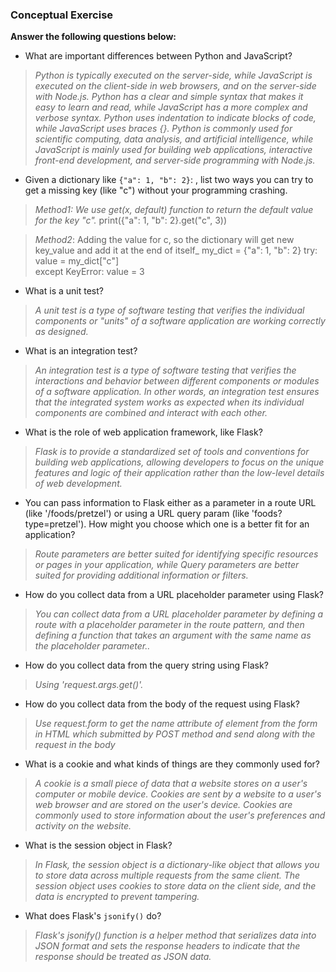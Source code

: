 ### Conceptual Exercise ###

__Answer the following questions below:__

* What are important differences between Python and JavaScript?

>_Python is typically executed on the server-side, while JavaScript is executed on the client-side in web browsers, and on the server-side with Node.js._
>_Python has a clear and simple syntax that makes it easy to learn and read, while JavaScript has a more complex and verbose syntax. Python uses indentation to indicate blocks of code, while JavaScript uses braces {}._
>_Python is commonly used for scientific computing, data analysis, and artificial intelligence, while JavaScript is mainly used for building web applications, interactive front-end development, and server-side programming with Node.js._

* Given a dictionary like ``{"a": 1, "b": 2}``: , list two ways you can try to get a missing key (like "c") without your programming crashing.

>_Method1: We use get(x, default) function to return the default value for the key "c"._
    print({"a": 1, "b": 2}.get("c", 3)) 

>_Method2_: Adding the value for c, so the dictionary will get new key_value and add it at the end of itself_
    my_dict = {"a": 1, "b": 2}
	try:
		value = my_dict["c"]  
	except KeyError:
		value = 3  
  
* What is a unit test? 
>_A unit test is a type of software testing that verifies the individual components or "units" of a software application are working correctly as designed._

* What is an integration test?
>_An integration test is a type of software testing that verifies the interactions and behavior between different components or modules of a software application. In other words, an integration test ensures that the integrated system works as expected when its individual components are combined and interact with each other._

* What is the role of web application framework, like Flask?
>_Flask is to provide a standardized set of tools and conventions for building web applications, allowing developers to focus on the unique features and logic of their application rather than the low-level details of web development._ 

* You can pass information to Flask either as a parameter in a route URL (like '/foods/pretzel') or using a URL query param (like 'foods?type=pretzel'). How might you choose which one is a better fit for an application?
>_Route parameters are better suited for identifying specific resources or pages in your application, while Query parameters are better suited for providing additional information or filters._

* How do you collect data from a URL placeholder parameter using Flask?
>_You can collect data from a URL placeholder parameter by defining a route with a placeholder parameter in the route pattern, and then defining a function that takes an argument with the same name as the placeholder parameter.._

* How do you collect data from the query string using Flask?
>_Using 'request.args.get()'._

* How do you collect data from the body of the request using Flask?
>_Use request.form to get the name attribute of element from the form in HTML which submitted by POST method and send along with the request in the body_

* What is a cookie and what kinds of things are they commonly used for?
>_A cookie is a small piece of data that a website stores on a user's computer or mobile device. Cookies are sent by a website to a user's web browser and are stored on the user's device. Cookies are commonly used to store information about the user's preferences and activity on the website._

* What is the session object in Flask?
>_In Flask, the session object is a dictionary-like object that allows you to store data across multiple requests from the same client. The session object uses cookies to store data on the client side, and the data is encrypted to prevent tampering._ 

* What does Flask's `jsonify()` do?
>_Flask's jsonify() function is a helper method that serializes data into JSON format and sets the response headers to indicate that the response should be treated as JSON data._
